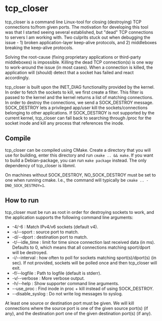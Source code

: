 # tcp_closer

tcp\_closer is a command line Linux-tool for closing (destroying) TCP
connections to/from given ports. The motivation for developing this tool was
that I started seeing several established, but "dead" TCP connections to servers
I am working with. Two culprits stuck out when debugging the issue - 1) broken
application-layer keep-alive protocols, and 2) middleboxes breaking the
keep-alive protocols.

Solving the root-cause (fixing proprietary applications or third-party
middleboxes) is impossible. Killing the dead TCP connection(s) is one way to
work-around the issue (in most cases). When a connection is killed, the
application will (should) detect that a socket has failed and react accordingly.

tcp\_closer is built upon the INET\_DIAG functionality provided by the kernel.
In order to fetch the sockets to kill, we first create a filter. This filter is
passed to the kernel and the kernel returns a list of matching connections. In
order to destroy the connections, we send a SOCK\_DESTROY message. SOCK\_DESTROY
lets a privileged app/user kill the sockets/connections belonging to other
applications. If SOCK\_DESTROY is not supported by the current kernel,
tcp\_closer can fall back to searching through /proc for the socket inode and
kill any process that references the inode.

## Compile

tcp\_closer can be compiled using CMake. Create a directory that you will use
for building, enter this directory and run `cmake .. && make`. If you want to
build a Debian-package, you can run `make package` instead. The only dependency
of tcp\_closer is libmnl.

On machines without SOCK\_DESTROY, NO\_SOCK\_DESTROY must be set to one when
running cmake. I.e., the command will typically be `cmake ..
-DNO_SOCK_DESTROY=1`.

## How to run

tcp\_closer must be run as root in order for destroying sockets to work, and the
application supports the following command line arguments:

* -4/-6 : Match IPv4/v6 sockets (default v4).
* -s/--sport : source port to match.
* -d/--dport : destination port to match.
* -t/--idle\_time : limit for time since connection last received data (in ms).
  Defaults to 0, which means that all connections matching sport/dport will be
  destroyed.
* -i/--interval : how often to poll for sockets matching sport(s)/dport(s) (in
  sec). If not provided, sockets will be polled once and then tcp\_closer will
  exit.
* -f/--logfile : Path to logfile (default is stderr).
* -v/--verbose : More verbose output.
* -h/--help : Show supporter command line arguments.
* --use\_proc : Find inode in proc + kill instead of using SOCK\_DESTROY.
* --disable\_syslog : Do not write log messages to syslog.
    
At least one source or destination port must be given. We will kill connections
where the source port is one of the given source port(s) (if any), and the
destination port one of the given destination port(s) (if any).
